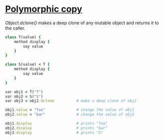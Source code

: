 [1]: http://rosettacode.org/wiki/Polymorphic_copy

# [Polymorphic copy][1]

_Object.dclone()_ makes a deep clone of any mutable object and returns it to the caller.

```ruby
class T(value) {
    method display {
        say value
    }
}

class S(value) < T {
    method display {
        say value
    }
}

var obj1 = T("T")
var obj2 = S("S")
var obj3 = obj2.dclone          # make a deep clone of obj2

obj1.value = "foo"              # change the value of obj1
obj2.value = "bar"              # change the value of obj2

obj1.display                    # prints "foo"
obj2.display                    # prints "bar"
obj3.display                    # prints "S"
```
